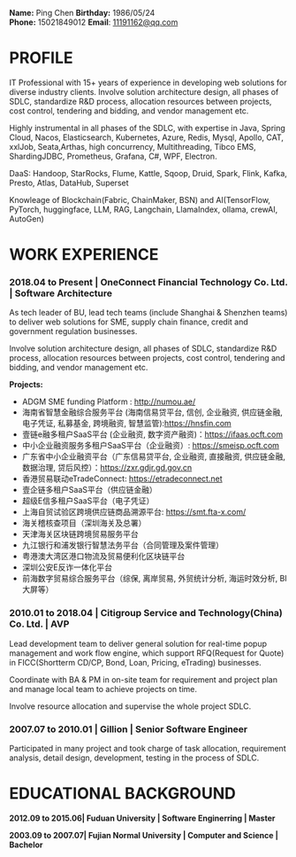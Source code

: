 **Name:** Ping Chen   **Birthday:** 1986/05/24  
**Phone:** 15021849012    **Email**: 11191162@qq.com  
# PROFILE
IT Professional with 15+ years of experience in developing web solutions for diverse industry clients. Involve solution architecture design, all phases of SDLC, standardize R&D process, allocation resources between projects, cost control, tendering and bidding, and vendor management etc.

Highly instrumental in all phases of the SDLC, with expertise in Java, Spring Cloud, Nacos, Elasticsearch, Kubernetes, Azure, Redis, Mysql, Apollo, CAT, xxlJob, Seata,Arthas, high concurrency, Multithreading, Tibco EMS, ShardingJDBC, Prometheus, Grafana, C#,  WPF, Electron.

DaaS:  Handoop, StarRocks, Flume, Kattle, Sqoop, Druid, Spark, Flink, Kafka, Presto, Atlas, DataHub, Superset
    
Knowleage of Blockchain(Fabric, ChainMaker, BSN) and AI(TensorFlow, PyTorch, huggingface, LLM, RAG, Langchain, LlamaIndex, ollama, crewAI, AutoGen)

# WORK EXPERIENCE
### **2018.04 to Present | OneConnect Financial Technology Co. Ltd. | Software Architecture**
As tech leader of BU, lead tech teams (include Shanghai & Shenzhen teams) to deliver web solutions for SME, supply chain finance, credit and government regulation businesses.

Involve solution architecture design, all phases of SDLC, standardize R&D process, allocation resources between projects, cost control, tendering and bidding, and vendor management etc.

**Projects:**
* ADGM SME funding Platform : http://numou.ae/
* 海南省智慧金融综合服务平台 (海南信易贷平台, 信创, 企业融资, 供应链金融, 电子凭证, 私募基金, 跨境融资, 智慧监管):https://hnsfin.com
* 壹链e融多租户SaaS平台 (企业融资, 数字资产融资)：https://ifaas.ocft.com
* 中小企业融资服务多租户SaaS平台（企业融资）: https://smeisp.ocft.com
* 广东省中小企业融资平台（广东信易贷平台,  企业融资, 直接融资, 供应链金融, 数据治理, 贷后风控）：https://zxr.gdjr.gd.gov.cn
* 香港贸易联动eTradeConnect: https://etradeconnect.net
* 壹企链多租户SaaS平台（供应链金融）
* 超级E信多租户SaaS平台（电子凭证）
* 上海自贸试验区跨境供应链商品溯源平台: https://smt.fta-x.com/
* 海关稽核查项目（深圳海关及总署）
* 天津海关区块链跨境贸易服务平台
* 九江银行和浦发银行智慧法务平台（合同管理及案件管理）
* 粤港澳大湾区港口物流及贸易便利化区块链平台
* 深圳公安E反诈一体化平台
* 前海数字贸易综合服务平台（综保, 离岸贸易, 外贸统计分析, 海运时效分析,  BI大屏等）

### **2010.01 to 2018.04 | Citigroup Service and Technology(China) Co. Ltd. | AVP**
Lead development team to deliver general solution for real-time popup management and work flow engine, which support RFQ(Request for Quote) in FICC(Shortterm CD/CP, Bond, Loan, Pricing, eTrading) businesses. 

Coordinate with BA & PM in on-site team for requirement and project plan and manage local team to achieve projects on time.

Involve resource allocation and supervise the whole project SDLC.
### **2007.07 to 2010.01 | Gillion | Senior Software Engineer**
Participated in many project and took charge of task allocation, requirement analysis, detail design, development, testing in the process of SDLC.


# EDUCATIONAL BACKGROUND
**2012.09 to 2015.06| Fuduan University | Software Enginerring | Master**

**2003.09 to 2007.07| Fujian Normal University | Computer and Science | Bachelor**
